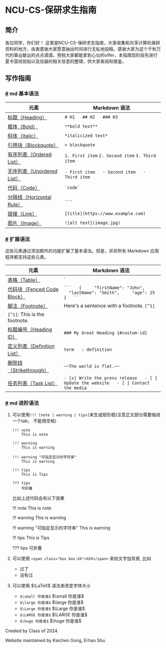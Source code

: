 # NCU-CS-保研求生指南

## 简介

各位同学，你们好！
这里是NCU-CS-保研求生指南，大家收集和共享计算机保研资料的地方，由衷感谢大家愿意抽出时间进行无私地投稿，感谢大家为这个千秋万代的事业献出的点点滴滴，预祝大家都能拿到心仪的offer，本指南现阶段先进行夏令营经验贴以及往届的相关信息的整理，供大家查阅和借鉴。

## 写作指南

### [#]() md 基本语法

| 元素 | Markdown 语法 |
| --- | --- |
| [标题（Heading）](https://markdown.com.cn/basic-syntax/headings.html) | `# H1   ## H2   ### H3` |
| [粗体（Bold）](https://markdown.com.cn/basic-syntax/bold.html) | `**bold text**` |
| [斜体（Italic）](https://markdown.com.cn/basic-syntax/italic.html) | `*italicized text*` |
| [引用块（Blockquote）](https://markdown.com.cn/basic-syntax/blockquotes.html) | `> blockquote` |
| [有序列表（Ordered List）](https://markdown.com.cn/basic-syntax/ordered-lists.html) | `1. First item` `2. Second item` `3. Third item`|
| [无序列表（Unordered List）](https://markdown.com.cn/basic-syntax/unordered-lists.html) | `- First item   - Second item   - Third item   ` |
| [代码（Code）](https://markdown.com.cn/basic-syntax/code.html) | `` `code` `` |
| [分隔线（Horizontal Rule）](https://markdown.com.cn/basic-syntax/horizontal-rules.html) | `---` |
| [链接（Link）](https://markdown.com.cn/basic-syntax/links.html) | `[title](https://www.example.com)` |
| [图片（Image）](https://markdown.com.cn/basic-syntax/images.html) | `![alt text](image.jpg)` |

### [#](https://markdown.com.cn/cheat-sheet.html#%E6%89%A9%E5%B1%95%E8%AF%AD%E6%B3%95#扩展语法) 扩展语法

这些元素通过添加额外的功能扩展了基本语法。但是，并非所有 Markdown 应用程序都支持这些元素。

| 元素 | Markdown 语法 |
| --- | --- |
| [表格（Table）](https://markdown.com.cn/extended-syntax/tables.html) | `| Syntax      | Description |   | ----------- | ----------- |   | Header      | Title       |   | Paragraph   | Text        |` |
| [代码块（Fenced Code Block）](https://markdown.com.cn/extended-syntax/fenced-code-blocks.html) | ` ```   {     "firstName": "John",     "lastName": "Smith",     "age": 25   }   ``` ` |
| [脚注（Footnote）](https://markdown.com.cn/extended-syntax/footnotes.html) | Here's a sentence with a footnote. `[^1]`
`[^1]`: This is the footnote. |
| [标题编号（Heading ID）](https://markdown.com.cn/extended-syntax/heading-ids.html) | `### My Great Heading {#custom-id}` |
| [定义列表（Definition List）](https://markdown.com.cn/extended-syntax/definition-lists.html) | `term   : definition` |
| [删除线（Strikethrough）](https://markdown.com.cn/extended-syntax/strikethrough.html) | `~~The world is flat.~~` |
| [任务列表（Task List）](https://markdown.com.cn/extended-syntax/task-lists.html) | `- [x] Write the press release   - [ ] Update the website   - [ ] Contact the media` |


### [#]() md 进阶语法

1. 可以使用`!!! [note | warning | tips]`来生成矩形框(注意正文部分需要缩进一个tab， 不能用空格)

    ```
    !!! note
        This is note

    !!! warning
        This is warning

    !!! warning "可指定显示的字符串"
        This is warning

    !!! tips
        This is Tips

    ??? tips
        可折叠
    ```

    比如上述代码会有以下效果

    !!! note
        This is note

    !!! warning
        This is warning

    !!! warning "可指定显示的字符串"
        This is warning

    !!! tips
        This is Tips

    ??? tips
        可折叠

2. 可以使用 `<span class="box box-XX">XXX</span>` 来给文字加背景, 比如

    - <span class="box box-green">过了</span>
    - <span class="box box-red">没有过</span>

3. 可以使用 $\LaTeX$ 语法来改变字体大小

    - `$\small 你是谁$`  $\small 你是谁$
    - `$\large 你是谁$`  $\large 你是谁$
    - `$\Large 你是谁$`  $\Large 你是谁$
    - `$\LARGE 你是谁$`  $\LARGE 你是谁$
    - `$\huge 你是谁$`  $\huge 你是谁$


Created by Class of 2024.

Website maintained by Kaichen Gong, Erhao Shu.

